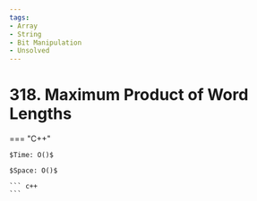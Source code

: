 ```yaml
---
tags:
- Array
- String
- Bit Manipulation
- Unsolved
---
```



# 318. Maximum Product of Word Lengths

=== "C++"

    $Time: O()$

    $Space: O()$

    ``` c++
    ```